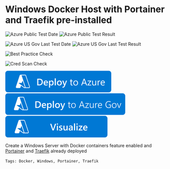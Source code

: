# Windows Docker Host with Portainer and Traefik pre-installed

![Azure Public Test Date](https://azurequickstartsservice.blob.core.windows.net/badges/application-workloads/traefik/docker-portainer-traefik-windows-vm/PublicLastTestDate.svg)
![Azure Public Test Result](https://azurequickstartsservice.blob.core.windows.net/badges/application-workloads/traefik/docker-portainer-traefik-windows-vm/PublicDeployment.svg)

![Azure US Gov Last Test Date](https://azurequickstartsservice.blob.core.windows.net/badges/application-workloads/traefik/docker-portainer-traefik-windows-vm/FairfaxLastTestDate.svg)
![Azure US Gov Last Test Result](https://azurequickstartsservice.blob.core.windows.net/badges/application-workloads/traefik/docker-portainer-traefik-windows-vm/FairfaxDeployment.svg)

![Best Practice Check](https://azurequickstartsservice.blob.core.windows.net/badges/application-workloads/traefik/docker-portainer-traefik-windows-vm/BestPracticeResult.svg)

![Cred Scan Check](https://azurequickstartsservice.blob.core.windows.net/badges/application-workloads/traefik/docker-portainer-traefik-windows-vm/CredScanResult.svg)

[![Deploy To Azure](https://raw.githubusercontent.com/Azure/azure-quickstart-templates/master/1-CONTRIBUTION-GUIDE/images/deploytoazure.svg?sanitize=true)](https://portal.azure.com/#create/Microsoft.Template/uri/https%3A%2F%2Fraw.githubusercontent.com%2FAzure%2Fazure-quickstart-templates%2Fmaster%2Fapplication-workloads%2Ftraefik%2Fdocker-portainer-traefik-windows-vm%2Fazuredeploy.json/createUIDefinitionUri/https%3A%2F%2Fraw.githubusercontent.com%2FAzure%2Fazure-quickstart-templates%2Fmaster%2Fapplication-workloads%2Ftraefik%2Fdocker-portainer-traefik-windows-vm%2FcreateUiDefinition.json)
[![Deploy To Azure US Gov](https://raw.githubusercontent.com/Azure/azure-quickstart-templates/master/1-CONTRIBUTION-GUIDE/images/deploytoazuregov.svg?sanitize=true)](https://portal.azure.us/#create/Microsoft.Template/uri/https%3A%2F%2Fraw.githubusercontent.com%2FAzure%2Fazure-quickstart-templates%2Fmaster%2Fapplication-workloads%2Ftraefik%2Fdocker-portainer-traefik-windows-vm%2Fazuredeploy.json/createUIDefinitionUri/https%3A%2F%2Fraw.githubusercontent.com%2FAzure%2Fazure-quickstart-templates%2Fmaster%2Fapplication-workloads%2Ftraefik%2Fdocker-portainer-traefik-windows-vm%2FcreateUiDefinition.json)
[![Visualize](https://raw.githubusercontent.com/Azure/azure-quickstart-templates/master/1-CONTRIBUTION-GUIDE/images/visualizebutton.svg?sanitize=true)](http://armviz.io/#/?load=https%3A%2F%2Fraw.githubusercontent.com%2FAzure%2Fazure-quickstart-templates%2Fmaster%2Fapplication-workloads%2Ftraefik%2Fdocker-portainer-traefik-windows-vm%2Fazuredeploy.json)   


Create a Windows Server with Docker containers feature enabled and [Portainer](https://portainer.io) and [Traefik](https://traefik.io) already deployed

`Tags: Docker, Windows, Portainer, Traefik`

